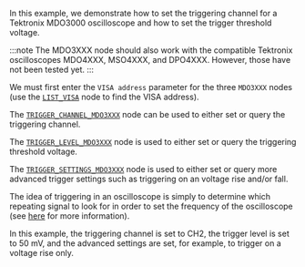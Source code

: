 <!--Add SEO here-->

In this example, we demonstrate how to set the triggering channel for a Tektronix MDO3000 oscilloscope and how to set the trigger threshold voltage. 

:::note
The MDO3XXX node should also work with the compatible Tektronix oscilloscopes MDO4XXX, MSO4XXX, and DPO4XXX. However, those have not been tested yet.
:::

We must first enter the `VISA address` parameter for the three `MDO3XXX` nodes (use the [`LIST_VISA`](https://github.com/flojoy-ai/nodes/blob/develop/IO/INSTRUMENTS/QCODES/LIST_VISA/LIST_VISA.py) node to find the VISA address).

The [`TRIGGER_CHANNEL_MDO3XXX`](https://github.com/flojoy-ai/nodes/tree/develop/IO/INSTRUMENTS/OSCILLOSCOPES/TEKTRONIX/MDO3XXX/BASIC/TRIGGER_CHANNEL_MDO3XXX) node can be used to either set or query the triggering channel.

The [`TRIGGER_LEVEL_MDO3XXX`](https://github.com/flojoy-ai/nodes/tree/develop/IO/INSTRUMENTS/OSCILLOSCOPES/TEKTRONIX/MDO3XXX/BASIC/TRIGGER_LEVEL_MDO3XXX) node is used to either set or query the triggering threshold voltage.

The [`TRIGGER_SETTINGS_MDO3XXX`](https://github.com/flojoy-ai/nodes/tree/develop/IO/INSTRUMENTS/OSCILLOSCOPES/TEKTRONIX/MDO3XXX/BASIC/TRIGGER_SETTINGS_MDO3XXX) node is used to either set or query more advanced trigger settings such as triggering on an voltage rise and/or fall. 

The idea of triggering in an oscilloscope is simply to determine which repeating signal to look for in order to set the frequency of the oscilloscope (see [here](https://www.electronics-notes.com/articles/test-methods/oscilloscope/oscilloscope-trigger.php) for more information).

In this example, the triggering channel is set to CH2, the trigger level is set to 50 mV, and the advanced settings are set, for example, to trigger on a voltage rise only.
